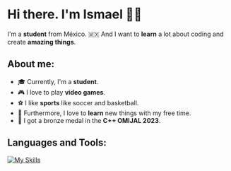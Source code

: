 # Hi there. I'm Ismael 👋😁

I'm a **student** from México. 🇲🇽 And I want to **learn** a lot about coding and create **amazing things**. 


## About me:
 - 🎓 Currently, I'm a **student**. 
 - 🎮 I love to play **video games**. 
 - ⚽ I like **sports** like soccer and basketball. 
 - 📕 Furthermore, I love to **learn** new things with my free time. 
 - 🥉 I got a bronze medal in the **C++ OMIJAL 2023**.


## Languages and Tools:
[![My Skills](https://skillicons.dev/icons?i=js,css,html,nodejs,py,cpp,java)](https://github.com/IsmaCortGtz)
